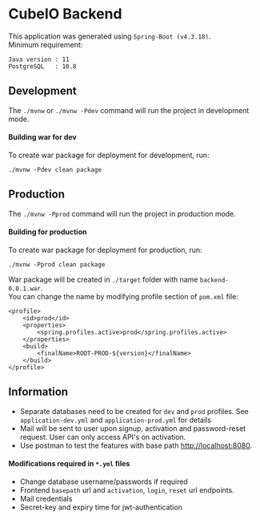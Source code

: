 # CubeIO Backend

This application was generated using `Spring-Boot (v4.3.18)`.  
Minimum requirement: 

    Java version : 11
    PostgreSQL   : 10.8

## Development


The `./mvnw` or `./mvnw -Pdev` command will run the project in development mode.
    
#### Building war for dev

To create war package for deployment for development, run:

    ./mvnw -Pdev clean package


## Production

The `./mvnw -Pprod` command will run the project in production mode.

#### Building for production

To create war package for deployment for production, run:

    ./mvnw -Pprod clean package
    
War package will be created in `./target` folder with name `backend-0.0.1.war`.  
You can change the name by modifying profile section of `pom.xml` file:

    <profile>
        <id>prod</id>
        <properties>
            <spring.profiles.active>prod</spring.profiles.active>
        </properties>
        <build>
            <finalName>ROOT-PROD-${version}</finalName>
        </build>
    </profile>

## Information

-   Separate databases need to be created for `dev` and `prod` profiles. See `application-dev.yml` and `application-prod.yml` for details
-   Mail will be sent to user upon signup, activation and password-reset request. User can only access API's on activation.
-   Use postman to test the features with base path [http://localhost:8080](http://localhost:8080).

#### Modifications required in `*.yml` files

-   Change database username/passwords if required
-   Frontend `basepath` url and `activation`, `login`, `reset` url endpoints.
-   Mail credentials
-   Secret-key and expiry time for jwt-authentication